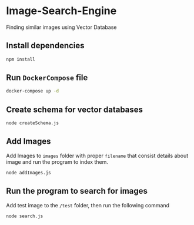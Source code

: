 # Image-Search-Engine

Finding similar images using Vector Database

## Install dependencies

```bash
npm install
```

## Run `DockerCompose` file

```bash
docker-compose up -d
```

## Create schema for vector databases

```bash
node createSchema.js
```

## Add Images

Add Images to `images` folder with proper `filename` that consist details about image and run the program to index them.

```bash
node addImages.js
```

## Run the program to search for images

Add test image to the `/test` folder, then run the following command

```bash
node search.js
```
